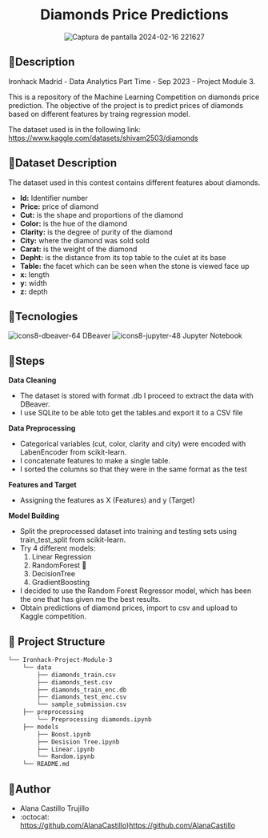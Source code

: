 <div align="center">

# ******Diamonds Price Predictions****** </div> 

<div align="center">

	
 ![Captura de pantalla 2024-02-16 221627](https://github.com/AlanaCastillo/Ironhack-Project-Module-3/assets/141866356/ff64be2f-5aab-4715-a18a-6040b97f2995)</div> 







## 💎**Description**
Ironhack Madrid - Data Analytics Part Time - Sep 2023 - Project Module 3. 

This is a repository of the Machine Learning Competition on diamonds price prediction.
The objective of the project is to predict prices of diamonds based on different features by traing regression model.

The dataset used is in the following link:
https://www.kaggle.com/datasets/shivam2503/diamonds





## 💎**Dataset Description**
The dataset used in this contest contains different features about diamonds.

- **Id:** Identifier number
- **Price:** price of diamond
- **Cut:** is the shape and proportions of the diamond
- **Color:** is the hue of the diamond
- **Clarity:**  is the degree of purity of the diamond
- **City:** where the diamond was sold sold
- **Carat:** is the weight of the diamond
- **Depht:** is the distance from its top table to the culet at its base
- **Table:**  the facet which can be seen when the stone is viewed face up
- **x:** length 
- **y:** width 
- **z:** depth 



## 💎**Tecnologies**
![icons8-dbeaver-64](https://github.com/AlanaCastillo/Ironhack-Project-Module-3/assets/141866356/b533bf55-cf52-4a6e-87fa-271ac2dbaeea)
DBeaver
   ![icons8-jupyter-48](https://github.com/AlanaCastillo/Ironhack-Project-Module-3/assets/141866356/4beb748a-fb24-4ed4-b0f3-d105ade0ecb3)  Jupyter Notebook 



## 💎**Steps**


**Data Cleaning**   

- The dataset is stored with format .db I proceed to extract the data with DBeaver.
-  I use SQLite to be able toto get the tables.and export it to a CSV file


  **Data Preprocessing** 
  

- Categorical variables (cut, color, clarity and city) were encoded with LabenEncoder from scikit-learn.
- I concatenate features to make a single table.
- I sorted the columns so that they were in the same format as the test

**Features and Target** 
- Assigning the features as X (Features) and y (Target)
  
**Model Building** 
- Split the preprocessed dataset into training and testing sets using train_test_split from scikit-learn.
- Try 4 different models:
	1.	Linear Regression
	2.	RandomForest 💎
	3.	DecisionTree
	4.	GradientBoosting
- I decided to use the Random Forest Regressor model, which has been the one that has given me the best results.
- Obtain predictions of diamond prices, import to csv and upload to Kaggle competition.


## 💎 Project Structure

```bash
└── Ironhack-Project-Module-3 
    └── data
        ├── diamonds_train.csv
        ├── diamonds_test.csv
        ├── diamonds_train_enc.db
        ├── diamonds_test_enc.csv
        └── sample_submission.csv
    ├── preprocessing
        └── Preprocessing diamonds.ipynb
    ├── models
        ├── Boost.ipynb
        ├── Desision Tree.ipynb
        ├── Linear.ipynb
        └── Random.ipynb
    └── README.md
```

## 💎**Author**

- Alana Castillo Trujillo
- :octocat: https://github.com/AlanaCastillo)https://github.com/AlanaCastillo




